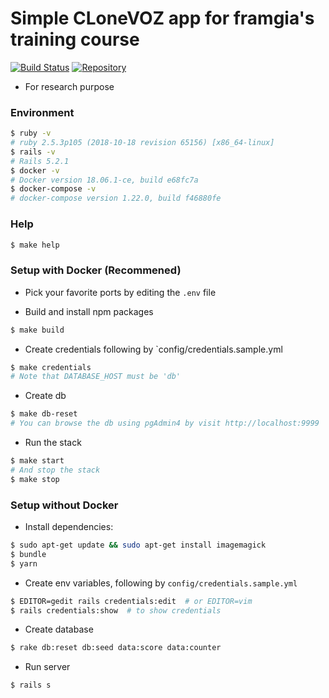# Simple CLoneVOZ app for framgia's training course

[![Build Status](https://travis-ci.com/moonlight8978/ror-course-1.svg?branch=master)](https://travis-ci.com/moonlight8978/ror-course-1)
[![Repository](https://img.shields.io/badge/repo-ror--course--1-brightgreen.svg)](https://github.com/moonlight8978/ror-course-1)

- For research purpose

### Environment

```bash
$ ruby -v
# ruby 2.5.3p105 (2018-10-18 revision 65156) [x86_64-linux]
$ rails -v
# Rails 5.2.1
$ docker -v
# Docker version 18.06.1-ce, build e68fc7a
$ docker-compose -v
# docker-compose version 1.22.0, build f46880fe
```

### Help

```bash
$ make help
```

### Setup with Docker (Recommened)

- Pick your favorite ports by editing the `.env` file

- Build and install npm packages

```bash
$ make build
```

- Create credentials following by `config/credentials.sample.yml

```bash
$ make credentials
# Note that DATABASE_HOST must be 'db'
```

- Create db

```bash
$ make db-reset
# You can browse the db using pgAdmin4 by visit http://localhost:9999
```

- Run the stack

```bash
$ make start
# And stop the stack
$ make stop
```

### Setup without Docker

- Install dependencies:

```bash
$ sudo apt-get update && sudo apt-get install imagemagick
$ bundle
$ yarn
```

- Create env variables, following by `config/credentials.sample.yml`

```bash
$ EDITOR=gedit rails credentials:edit  # or EDITOR=vim
$ rails credentials:show  # to show credentials
```

- Create database

```bash
$ rake db:reset db:seed data:score data:counter
```

- Run server

```bash
$ rails s
```
